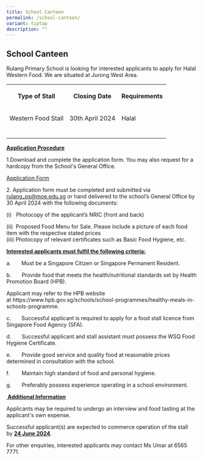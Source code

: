```yaml
---
title: School Canteen
permalink: /school-canteen/
variant: tiptap
description: ""
---
```

<h2>School Canteen</h2>
<p>Rulang Primary School is looking for interested applicants to apply for
Halal Western Food. We are situated at Jurong West Area.</p>
<table>
<tbody>
<tr>
<th rowspan="1" colspan="1">
<p>Type of Stall</p>
</th>
<th rowspan="1" colspan="1">
<p>Closing Date</p>
</th>
<th rowspan="1" colspan="1">
<p>Requirements</p>
</th>
</tr>
<tr>
<td rowspan="1" colspan="1">
<p>Western Food Stall</p>
</td>
<td rowspan="1" colspan="1">
<p>30th April 2024</p>
</td>
<td rowspan="1" colspan="1">
<p>Halal</p>
</td>
</tr>
<tr>
<td rowspan="1" colspan="1">
<p></p>
</td>
<td rowspan="1" colspan="1">
<p></p>
</td>
<td rowspan="1" colspan="1">
<p></p>
</td>
</tr>
</tbody>
</table>
<p></p>
<p><strong><u>Application Procedure</u></strong>
</p>
<p>1.Download and complete the application form. You may also request for
a hardcopy from the School's General Office.</p>
<p><a href="/files/Application_Form_for_canteen.pdf" rel="noopener noreferrer nofollow" target="_blank">Application Form</a>
</p>
<p></p>
<p>2.&nbsp;Application form must be completed and submitted via <a href="rulang_ps@moe.edu.sg" rel="noopener noreferrer nofollow" target="_blank">rulang_ps@moe.edu.sg</a> or
hand delivered to the school’s General Office by 30 April 2024 with the
following documents:</p>
<p>(i)&nbsp;&nbsp; Photocopy of the applicant’s NRIC (front and back)</p>
<p>(ii)&nbsp; Proposed Food Menu for Sale.&nbsp;Please include a picture
of each food item with the respective stated prices
<br>(iii) Photocopy of relevant certificates such as Basic Food Hygiene, etc.</p>
<p></p>
<p><strong><u>Interested applicants must fulfil the following criteria:</u></strong>
</p>
<p>a.&nbsp;&nbsp;&nbsp;&nbsp;&nbsp;&nbsp; Must be a Singapore Citizen or
Singapore Permanent Resident.</p>
<p>b.&nbsp;&nbsp;&nbsp;&nbsp;&nbsp;&nbsp; Provide food that meets the health/nutritional
standards set by Health Promotion&nbsp;Board (HPB).&nbsp;</p>
<p>Applicant may refer to the HPB website at&nbsp;https://www.hpb.gov.sg/schools/school-programmes/healthy-meals-in-schools-programme.</p>
<p>c.&nbsp;&nbsp;&nbsp;&nbsp;&nbsp;&nbsp; Successful applicant is required
to apply for a food stall licence from Singapore Food Agency (SFA).</p>
<p>d.&nbsp;&nbsp;&nbsp;&nbsp;&nbsp;&nbsp; Successful applicant and stall
assistant must possess the WSQ Food Hygiene Certificate.</p>
<p>e.&nbsp;&nbsp;&nbsp;&nbsp;&nbsp;&nbsp; Provide good service and quality
food at reasonable prices determined in consultation with the school.</p>
<p>f.&nbsp;&nbsp;&nbsp;&nbsp;&nbsp;&nbsp;&nbsp; Maintain high standard of
food and personal hygiene.</p>
<p>g.&nbsp;&nbsp;&nbsp;&nbsp;&nbsp;&nbsp; Preferably possess experience operating
in a school environment.</p>
<p><strong><u>&nbsp;Additional Information</u></strong>
</p>
<p>Applicants may be required to undergo an interview and food tasting at
the applicant's own expense.</p>
<p>Successful applicant(s) are expected to commerce operation of the stall
by&nbsp;<strong><u>24 June 2024</u></strong>.</p>
<p>For other enquiries, interested applicants may contact Ms Umar at 6565
7771.</p>
<p></p>